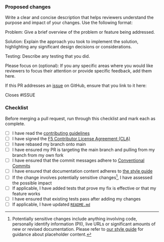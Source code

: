 ### Proposed changes

Write a clear and concise description that helps reviewers understand the purpose and impact of your changes. Use the
following format:

Problem: Give a brief overview of the problem or feature being addressed.

Solution: Explain the approach you took to implement the solution, highlighting any significant design decisions or
considerations.

Testing: Describe any testing that you did.

Please focus on (optional): If you any specific areas where you would like reviewers to focus their attention or provide
specific feedback, add them here.

If this PR addresses an [issue](https://github.com/nginx/documentation/issues) on GitHub, ensure that you link to it here:

Closes #ISSUE

### Checklist

Before merging a pull request, run through this checklist and mark each as complete.

- [ ] I have read the [contributing guidelines](https://github.com/nginx/documentation/blob/main/CONTRIBUTING.md)
- [ ] I have signed the [F5 Contributor License Agreement (CLA)](https://github.com/f5/.github/blob/main/CLA/cla-markdown.md)
- [ ] I have rebased my branch onto main
- [ ] I have ensured my PR is targeting the main branch and pulling from my branch from my own fork
- [ ] I have ensured that the commit messages adhere to [Conventional Commits](https://www.conventionalcommits.org/en/v1.0.0/#summary)
- [ ] I have ensured that documentation content adheres to [the style guide](/documentation/style-guide.md)
- [ ] If the change involves potentially sensitive changes[^1], I have assessed the possible impact
- [ ] If applicable, I have added tests that prove my fix is effective or that my feature works
- [ ] I have ensured that existing tests pass after adding my changes
- [ ] If applicable, I have updated [`README.md`](/README.md)

[^1]: Potentially sensitive changes include anything involving code, personally identify information (PII), live URLs or significant amounts of new or revised documentation. Please refer to [our style guide](/documentation/README.md) for guidance about placeholder content.
